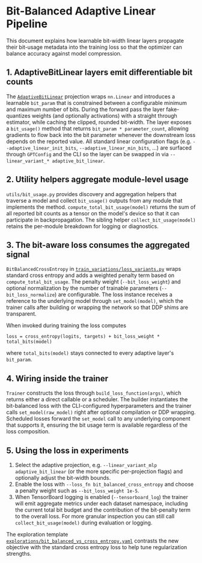 # Bit-Balanced Adaptive Linear Pipeline

This document explains how learnable bit-width linear layers propagate their
bit-usage metadata into the training loss so that the optimizer can balance
accuracy against model compression.

## 1. AdaptiveBitLinear layers emit differentiable bit counts

The [`AdaptiveBitLinear`](../../variations/linear_variations.py) projection wraps
`nn.Linear` and introduces a learnable `bit_param` that is constrained between
a configurable minimum and maximum number of bits. During the forward pass the
layer fake-quantizes weights (and optionally activations) with a straight
through estimator, while caching the clipped, rounded bit-width. The layer
exposes a `bit_usage()` method that returns `bit_param * parameter_count`,
allowing gradients to flow back into the bit parameter whenever the downstream
loss depends on the reported value. All standard linear configuration flags
(e.g. `--adaptive_linear_init_bits`, `--adaptive_linear_min_bits`, …) are
surfaced through `GPTConfig` and the CLI so the layer can be swapped in via
`--linear_variant_* adaptive_bit_linear`.

## 2. Utility helpers aggregate module-level usage

`utils/bit_usage.py` provides discovery and aggregation helpers that traverse a
model and collect `bit_usage()` outputs from any module that implements the
method. `compute_total_bit_usage(model)` returns the sum of all reported bit
counts as a tensor on the model's device so that it can participate in
backpropagation. The sibling helper `collect_bit_usage(model)` retains the
per-module breakdown for logging or diagnostics.

## 3. The bit-aware loss consumes the aggregated signal

`BitBalancedCrossEntropy` in
[`train_variations/loss_variants.py`](../../train_variations/loss_variants.py)
wraps standard cross entropy and adds a weighted penalty term based on
`compute_total_bit_usage`. The penalty weight (`--bit_loss_weight`) and optional
normalization by the number of trainable parameters (`--bit_loss_normalize`)
are configurable. The loss instance receives a reference to the underlying
model through `set_model(model)`, which the trainer calls after building or
wrapping the network so that DDP shims are transparent.

When invoked during training the loss computes
```
loss = cross_entropy(logits, targets) + bit_loss_weight * total_bits(model)
```
where `total_bits(model)` stays connected to every adaptive layer's
`bit_param`.

## 4. Wiring inside the trainer

`Trainer` constructs the loss through `build_loss_function(args)`, which
returns either a direct callable or a scheduler. The builder instantiates the
bit-balanced loss with the CLI-configured hyperparameters and the trainer calls
`set_model(raw_model)` right after optional compilation or DDP wrapping.
Scheduled losses forward the `set_model` call to any underlying component that
supports it, ensuring the bit usage term is available regardless of the loss
composition.

## 5. Using the loss in experiments

1. Select the adaptive projection, e.g. `--linear_variant_mlp adaptive_bit_linear`
   (or the more specific per-projection flags) and optionally adjust the
   bit-width bounds.
2. Enable the loss with `--loss_fn bit_balanced_cross_entropy` and choose a
   penalty weight such as `--bit_loss_weight 1e-5`.
3. When TensorBoard logging is enabled (`--tensorboard_log`) the trainer will
   emit aggregate metrics under each dataset namespace, including the current
   total bit budget and the contribution of the bit-penalty term to the overall
   loss. For more granular inspection you can still call
   `collect_bit_usage(model)` during evaluation or logging.

The exploration template
[`explorations/bit_balanced_vs_cross_entropy.yaml`](../../explorations/bit_balanced_vs_cross_entropy.yaml)
contrasts the new objective with the standard cross entropy loss to help tune
regularization strengths.
